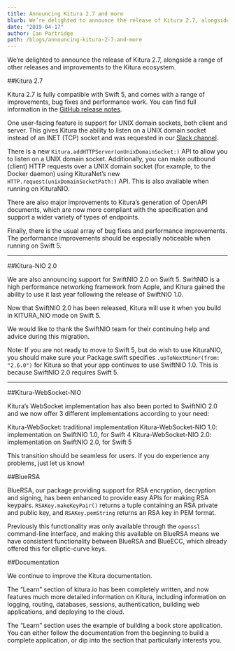```yaml
---
title: Announcing Kitura 2.7 and more
blurb: We’re delighted to announce the release of Kitura 2.7, alongside a range of other releases and improvements to the Kitura ecosystem.
date: "2019-04-17"
author: Ian Partridge
path: /blogs/announcing-kitura-2-7-and-more
---
```


We’re delighted to announce the release of Kitura 2.7, alongside a range of other releases and improvements to the Kitura ecosystem.

##Kitura 2.7

Kitura 2.7 is fully compatible with Swift 5, and comes with a range of improvements, bug fixes and performance work. You can find full information in the [GitHub release notes](https://github.com/Kitura-Next/Kitura/releases/tag/2.7.0).

One user-facing feature is support for UNIX domain sockets, both client and server. This gives Kitura the ability to listen on a UNIX domain socket instead of an INET (TCP) socket and was requested in our [Slack channel](http://swift-at-ibm-slack.mybluemix.net).

There is a new `Kitura.addHTTPServer(onUnixDomainSocket:)` API to allow you to listen on a UNIX domain socket. Additionally, you can make outbound (client) HTTP requests over a UNIX domain socket (for example, to the Docker daemon) using KituraNet’s new `HTTP.request(unixDomainSocketPath:)` API. This is also available when running on KituraNIO.

There are also major improvements to Kitura’s generation of OpenAPI documents, which are now more compliant with the specification and support a wider variety of types of endpoints.

Finally, there is the usual array of bug fixes and performance improvements. The performance improvements should be especially noticeable when running on Swift 5.

---

##Kitura-NIO 2.0

We are also announcing support for SwiftNIO 2.0 on Swift 5. SwiftNIO is a high performance networking framework from Apple, and Kitura gained the ability to use it last year following the release of SwiftNIO 1.0.

Now that SwiftNIO 2.0 has been released, Kitura will use it when you build in KITURA_NIO mode on Swift 5.

We would like to thank the SwiftNIO team for their continuing help and advice during this migration.

Note: If you are not ready to move to Swift 5, but do wish to use KituraNIO, you should make sure your Package.swift specifies `.upToNextMinor(from: "2.6.0")` for Kitura so that your app continues to use SwiftNIO 1.0. This is because SwiftNIO 2.0 requires Swift 5.

---

##Kitura-WebSocket-NIO

Kitura’s WebSocket implementation has also been ported to SwiftNIO 2.0 and we now offer 3 different implementations according to your need:

Kitura-WebSocket: traditional implementation
Kitura-WebSocket-NIO 1.0: implementation on SwiftNIO 1.0, for Swift 4
Kitura-WebSocket-NIO 2.0: implementation on SwiftNIO 2.0, for Swift 5

This transition should be seamless for users. If you do experience any problems, just let us know!

##BlueRSA

BlueRSA, our package providing support for RSA encryption, decryption and signing, has been enhanced to provide easy APIs for making RSA keypairs. `RSAKey.makeKeyPair()` returns a tuple containing an RSA private and public key, and `RSAKey.pemString` returns an RSA key in PEM format.

Previously this functionality was only available through the `openssl` command-line interface, and making this available on BlueRSA means we have consistent functionality between BlueRSA and BlueECC, which already offered this for elliptic-curve keys.

##Documentation

We continue to improve the Kitura documentation.

The “Learn” section of kitura.io has been completely written, and now features much more detailed information on Kitura, including information on logging, routing, databases, sessions, authentication, building web applications, and deploying to the cloud.

The “Learn” section uses the example of building a book store application. You can either follow the documentation from the beginning to build a complete application, or dip into the section that particularly interests you.
